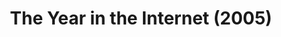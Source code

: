 ---
ee_id: '22'
site: '1'
type: '2'
long_id: 2005-025 The Year in the Internet (2005)
url: 2005-025-the-year-in-the-internet
year: '2005'
medium: Website
commission:
add_credit:
dims:
pitch: "<p>​Website featuring the best links of the year from various net people.</p>"
ps:
live_url: http://www.burncopy.com/bestoftheweb.html
related: "[23] 2006-020 The Year in the Internet (2006) - the-year-in-the-internet1"
title: The Year in the Internet (2005)
youtube:
imgs: The_Year_in_the_Internet_2005_025_screenshot_database_IH.jpg
subheading:
year2: '2005'
download:
add_credits: Michael Bell Smith
related_code:
! '':
layout: things-i-made
---